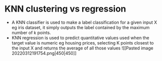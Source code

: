 # KNN clustering vs regression
- A KNN classifier is used to make a label classification for a given input X eg iris dataset, it simply outputs the label contained by the maximum number of k points.
- KNN regression is used to predict quantitative values used when the target value is numeric eg housing prices, selecting K points closest to the input X and returns the average of all those values
![[Pasted image 20220312191754.png|450|450]]